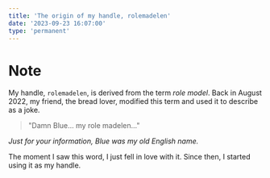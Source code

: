 ```yaml
---
title: 'The origin of my handle, rolemadelen'
date: '2023-09-23 16:07:00'
type: 'permanent'
---
```


# Note

My handle, `rolemadelen`, is derived from the term _role model_. Back in August 2022, my friend, the bread lover, modified this term and used it to describe as a joke.


> "Damn Blue... my role madelen..."

_Just for your information, Blue was my old English name._

The moment I saw this word, I just fell in love with it. Since then, I started using it as my handle.
